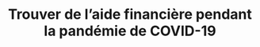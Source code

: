 ---
title: Trouver de l’aide financière pendant la pandémie de COVID-19
translationKey: benefits-finder
description: >-
  Outil en ligne permettant aux personnes de trouver et de comprendre rapidement à quelle aide financière elles sont admissibles pendant la pandémie de COVID-19.
product-url: https://covid-benefits.alpha.canada.ca/en/start
phase: alpha
contact:
  - email: courtney.claessens@tbs-sct.gc.ca
    name: Courtney Claessens
partners:
  - name: Service Canada
    url: 'https://covid-prestations.alpha.canada.ca/fr/debut'
status: in-flight
onhomepage: true
links: 
  - name: GitHub
    url: 'https://github.com/cds-snc/c19-benefits-node'
---